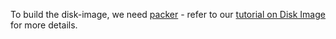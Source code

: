 To build the disk-image, we need [packer](https://packer.io/) - refer to our [tutorial on Disk Image](https://gem5art.readthedocs.io/en/latest/main-doc/disks.html) for more details.
